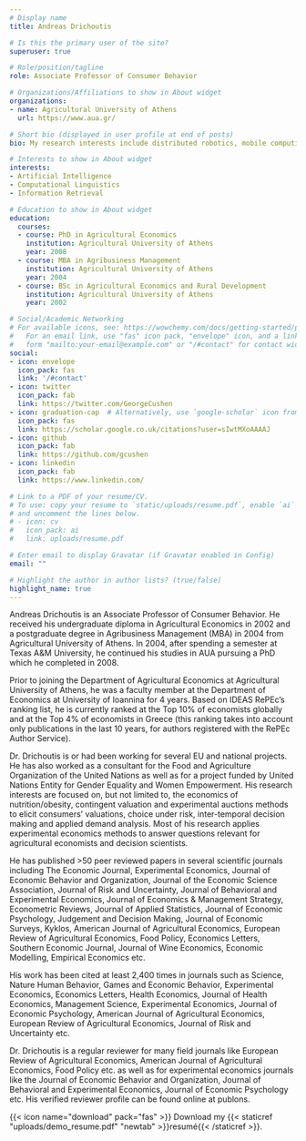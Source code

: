 ```yaml
---
# Display name
title: Andreas Drichoutis

# Is this the primary user of the site?
superuser: true

# Role/position/tagline
role: Associate Professor of Consumer Behavior

# Organizations/Affiliations to show in About widget
organizations:
- name: Agricultural University of Athens
  url: https://www.aua.gr/

# Short bio (displayed in user profile at end of posts)
bio: My research interests include distributed robotics, mobile computing and programmable matter.

# Interests to show in About widget
interests:
- Artificial Intelligence
- Computational Linguistics
- Information Retrieval

# Education to show in About widget
education:
  courses:
  - course: PhD in Agricultural Economics
    institution: Agricultural University of Athens
    year: 2008
  - course: MBA in Agribusiness Management
    institution: Agricultural University of Athens
    year: 2004
  - course: BSc in Agricultural Economics and Rural Development
    institution: Agricultural University of Athens
    year: 2002

# Social/Academic Networking
# For available icons, see: https://wowchemy.com/docs/getting-started/page-builder/#icons
#   For an email link, use "fas" icon pack, "envelope" icon, and a link in the
#   form "mailto:your-email@example.com" or "/#contact" for contact widget.
social:
- icon: envelope
  icon_pack: fas
  link: '/#contact'
- icon: twitter
  icon_pack: fab
  link: https://twitter.com/GeorgeCushen
- icon: graduation-cap  # Alternatively, use `google-scholar` icon from `ai` icon pack
  icon_pack: fas
  link: https://scholar.google.co.uk/citations?user=sIwtMXoAAAAJ
- icon: github
  icon_pack: fab
  link: https://github.com/gcushen
- icon: linkedin
  icon_pack: fab
  link: https://www.linkedin.com/

# Link to a PDF of your resume/CV.
# To use: copy your resume to `static/uploads/resume.pdf`, enable `ai` icons in `params.toml`, 
# and uncomment the lines below.
# - icon: cv
#   icon_pack: ai
#   link: uploads/resume.pdf

# Enter email to display Gravatar (if Gravatar enabled in Config)
email: ""

# Highlight the author in author lists? (true/false)
highlight_name: true
---
```


Andreas Drichoutis is an Associate Professor of Consumer Behavior. He received his undergraduate diploma in Agricultural Economics in 2002 and a postgraduate degree in Agribusiness Management (MBA) in 2004 from Agricultural University of Athens. In 2004, after spending a semester at Texas A&M University, he continued his studies in AUA pursuing a PhD which he completed in 2008.

Prior to joining the Department of Agricultural Economics at Agricultural University of Athens, he was a faculty member at the Department of Economics at University of Ioannina for 4 years. Based on IDEAS RePEc’s ranking list, he is currently ranked at the Top 10% of economists globally  and at the Top 4% of economists in Greece (this ranking takes into account only publications in the last 10 years, for authors registered with the RePEc Author Service).

Dr. Drichoutis is or had been working for several EU and national projects. He has also worked as a consultant for the Food and Agriculture Organization of the United Nations as well as for a project funded by United Nations Entity for Gender Equality and Women Empowerment. His research interests are focused on, but not limited to, the economics of nutrition/obesity, contingent valuation and experimental auctions methods to elicit consumers’ valuations, choice under risk, inter-temporal decision making and applied demand analysis. Most of his research applies experimental economics methods to answer questions relevant for agricultural economists and decision scientists.

He has published >50 peer reviewed papers in several scientific journals including  The Economic Journal, Experimental Economics, Journal of Economic Behavior and Organization, Journal of the Economic Science Association, Journal of Risk and Uncertainty, Journal of Behavioral and Experimental Economics, Journal of Economics & Management Strategy, Econometric Reviews, Journal of Applied Statistics, Journal of Economic Psychology, Judgement and Decision Making, Journal of Economic Surveys, Kyklos, American Journal of Agricultural Economics, European Review of Agricultural Economics, Food Policy, Economics Letters, Southern Economic Journal, Journal of Wine Economics, Economic Modelling, Empirical Economics  etc.

His work has been cited at least 2,400 times in journals such as Science, Nature Human Behavior, Games and Economic Behavior, Experimental Economics, Economics Letters, Health Economics, Journal of Health Economics, Management Science, Experimental Economics, Journal of Economic Psychology, American Journal of Agricultural Economics, European Review of Agricultural Economics, Journal of Risk and Uncertainty etc.

Dr. Drichoutis is a regular reviewer for many field journals like European Review of Agricultural Economics, American Journal of Agricultural Economics, Food Policy etc. as well as for experimental economics journals like the Journal of Economic Behavior and Organization, Journal of Behavioral and Experimental Economics, Journal of Economic Psychology etc. His verified reviewer profile can be found online at publons.

{{< icon name="download" pack="fas" >}} Download my {{< staticref "uploads/demo_resume.pdf" "newtab" >}}resumé{{< /staticref >}}.
